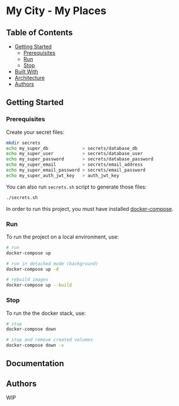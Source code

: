 # My City - My Places

## Table of Contents
  - [Getting Started](#getting-started)
    - [Prerequisites](#prerequisites)
    - [Run](#run)
    - [Stop](#stop)
  - [Built With](#built-with)
  - [Architecture](#architecture)
  - [Authors](#authors)

## Getting Started

### Prerequisites

Create your secret files:

```bash
mkdir secrets
echo my_super_db             > secrets/database_db
echo my_super_user           > secrets/database_user
echo my_super_password       > secrets/database_password
echo my_super_email          > secrets/email_address
echo my_super_email_password > secrets/email_password
echo my_super_auth_jwt_key   > auth_jwt_key
```

You can also run ```secrets.sh``` script to generate those files:

```bash
./secrets.sh
```

In order to run this project, you must have installed [docker-compose](https://docs.docker.com/compose/install/).

### Run

To run the project on a local environment, use:
```bash
# run
docker-compose up

# run in detached mode (background)
docker-compose up -d

# rebuild images
docker-compose up --build
```

### Stop

To run the the docker stack, use:
```bash
# stop
docker-compose down

# stop and remove created volumes
docker-compose down -v
```

## Documentation

## Authors

WIP
